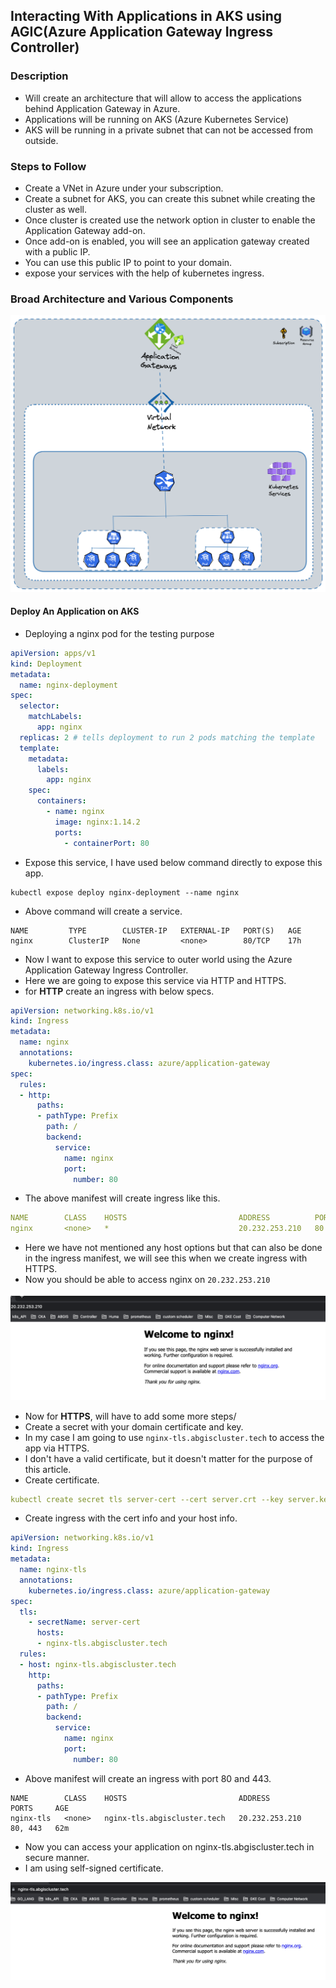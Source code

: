 ## Interacting With Applications in AKS using AGIC(Azure Application Gateway Ingress Controller)

### Description

- Will create an architecture that will allow to access the applications 
  behind Application Gateway in Azure.
- Applications will be running on AKS (Azure Kubernetes Service)
- AKS will be running in a private subnet that can not be accessed from outside.

### Steps to Follow

- Create a VNet in Azure under your subscription.
- Create a subnet for AKS, you can create this subnet while creating the
  cluster as well.
- Once cluster is created use the network option in cluster to enable the
  Application Gateway add-on.
- Once add-on is enabled, you will see an application gateway created with a public IP.
- You can use this public IP to point to your domain.
- expose your services with the help of kubernetes ingress.

### Broad Architecture and Various Components

![](./diagram/aks-with-agic.png)


#### Deploy An Application on AKS

- Deploying a nginx pod for the testing purpose

```yaml
apiVersion: apps/v1
kind: Deployment
metadata:
  name: nginx-deployment
spec:
  selector:
    matchLabels:
      app: nginx
  replicas: 2 # tells deployment to run 2 pods matching the template
  template:
    metadata:
      labels:
        app: nginx
    spec:
      containers:
        - name: nginx
          image: nginx:1.14.2
          ports:
            - containerPort: 80
```

- Expose this service, I have used below command directly to expose this app.

```text
kubectl expose deploy nginx-deployment --name nginx
```

- Above command will create a service.

```text
NAME         TYPE        CLUSTER-IP   EXTERNAL-IP   PORT(S)   AGE
nginx        ClusterIP   None         <none>        80/TCP    17h
```

- Now I want to expose this service to outer world using the Azure Application
  Gateway Ingress Controller.
- Here we are going to expose this service via HTTP and HTTPS.
- for **HTTP** create an ingress with below specs.

```yaml
apiVersion: networking.k8s.io/v1
kind: Ingress
metadata:
  name: nginx
  annotations:
    kubernetes.io/ingress.class: azure/application-gateway
spec:
  rules:
  - http:
      paths:
      - pathType: Prefix
        path: /
        backend:
          service:
            name: nginx
            port:
              number: 80
```

- The above manifest will create ingress like this.

```yaml
NAME        CLASS    HOSTS                         ADDRESS          PORTS     AGE
nginx       <none>   *                             20.232.253.210   80        4s
```

- Here we have not mentioned any host options but that can also be done in the ingress
  manifest, we will see this when we create ingress with HTTPS.
- Now you should be able to access nginx on `20.232.253.210`

![](diagram/nginx-http.png)

- Now for **HTTPS**, will have to add some more steps/
- Create a secret with your domain certificate and key.
- In my case I am going to use `nginx-tls.abgiscluster.tech` to access the app via HTTPS.
- I don't have a valid certificate, but it doesn't matter for the purpose of this article.
- Create certificate.

```yaml
kubectl create secret tls server-cert --cert server.crt --key server.key
```

- Create ingress with the cert info and your host info.

```yaml
apiVersion: networking.k8s.io/v1
kind: Ingress
metadata:
  name: nginx-tls
  annotations:
    kubernetes.io/ingress.class: azure/application-gateway
spec:
  tls:
    - secretName: server-cert
      hosts:
      - nginx-tls.abgiscluster.tech
  rules:
  - host: nginx-tls.abgiscluster.tech
    http:
      paths:
      - pathType: Prefix
        path: /
        backend:
          service:
            name: nginx
            port:
              number: 80
```

- Above manifest will create an ingress with port 80 and 443.

```text
NAME        CLASS    HOSTS                         ADDRESS          PORTS     AGE
nginx-tls   <none>   nginx-tls.abgiscluster.tech   20.232.253.210   80, 443   62m
```

- Now you can access your application on nginx-tls.abgiscluster.tech in secure manner.
- I am using self-signed certificate.

![](diagram/nginx-https.png)
